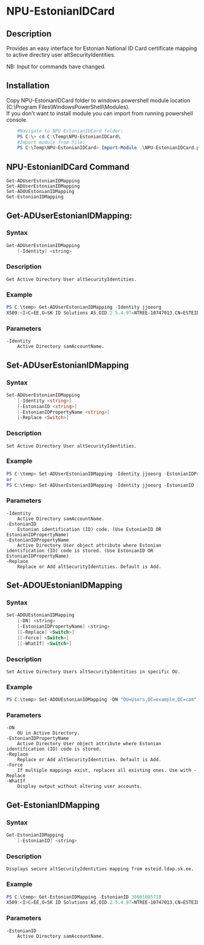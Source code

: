 # NPU-EstonianIDCard

## Description
Provides an easy interface for Estonian National ID Card certificate mapping to active directiry user altSecurityIdentities.

NB: Input for commands have changed.


## Installation
 Copy NPU-EstonianIDCard  folder to windows powershell module location (C:\Program Files\WindowsPowerShell\Modules).  
If you don't want to install module you can import from running powershell console.
```powershell
    #Navigate to NPU-EstonianIDCard folder:
    PS C:\> cd C:\Temp\NPU-EstonianIDCard\
    #Import module from file:
    PS C:\Temp\NPU-EstonianIDCard> Import-Module .\NPU-EstonianIDCard.psm1 -Force
```
## NPU-EstonianIDCard Command  
    Get-ADUserEstonianIDMapping
    Set-ADUserEstonianIDMapping
    Set-ADOUEstonianIDMapping
    Get-EstonianIDMapping


## Get-ADUserEstonianIDMapping:
### Syntax
```powershell
Get-ADUserEstonianIDMapping
    [-Identity] <string>
```
### Description
    Get Active Directory User altSecurityIdentities.
### Example
```powershell
PS C:\temp> Get-ADUserEstonianIDMapping -Identity jjoeorg
X509:<I>C=EE,O=SK ID Solutions AS,OID.2.5.4.97=NTREE-10747013,CN=ESTEID2018<SR>48D9BEEA2D33795C2FD344ED29DE2D30
```
### Parameters
    -Identity
        Active Directory samAccountName.


## Set-ADUserEstonianIDMapping
### Syntax
```powershell
Set-ADUserEstonianIDMapping 
    [-Identity <string>] 
    [-EstonianID <string>]
    [-EstonianIDPropertyName <string>]
    [-Replace <Switch>]
```
### Description
    Set Active Directory User altSecurityIdentities.
### Example
```powershell
PS C:\temp> Set-ADUserEstonianIDMapping -Identity jjoeorg -EstonianIDPropertyName isikukood -Replace
or
PS C:\temp> Set-ADUserEstonianIDMapping -Identity jjoeorg -EstonianID 38001085718 -Replace

```
### Parameters
    -Identity
        Active Directory samAccountName.
    -EstonianID
        Estonian identification (ID) code. (Use EstonianID OR EstonianIDPropertyName)    
    -EstonianIDPropertyName
        Active Directory User object attribute where Estonian identification (ID) code is stored. (Use EstonianID OR EstonianIDPropertyName)
    -Replace
        Replace or Add altSecurityIdentities. Default is Add.


## Set-ADOUEstonianIDMapping
### Syntax
```powershell
Set-ADOUEstonianIDMapping
    [-DN] <string>
    [-EstonianIDPropertyName] <string>
    [[-Replace] <Switch>]
    [[-Force] <Switch>]
    [[-WhatIf] <Switch>]
```
### Description
    Set Active Directory Users altSecurityIdentities in specific OU.
### Example
```powershell
PS C:\temp> Set-ADOUEstonianIDMapping -DN "OU=Users,DC=example,DC=com" -EstonianIDProperty "isikukood" -Replace  -WhatIf

```
### Parameters
    -DN
        OU in Active Directory.
    -EstonianIDPropertyName
        Active Directory User object attribute where Estonian identification (ID) code is stored.
    -Replace
        Replace or Add altSecurityIdentities. Default is Add.
    -Force
        If multiple mappings exist, replaces all existing ones. Use with -Replace
    -WhatIf        
        Display output without altering user accounts.


## Get-EstonianIDMapping
### Syntax
```powershell
Get-EstonianIDMapping
    [-EstonianID] <string>
```
### Description
    Displays secure altSecurityIdentities mapping from esteid.ldap.sk.ee.
### Example
```powershell
PS C:\temp> Get-EstonianIDMapping -EstonianID 38001085718 
X509:<I>C=EE,O=SK ID Solutions AS,OID.2.5.4.97=NTREE-10747013,CN=ESTEID2018<SR>48D9BEEA1D33795C2FD054ED29DE2D30
```
### Parameters
    -EstonianID
        Active Directory samAccountName.




